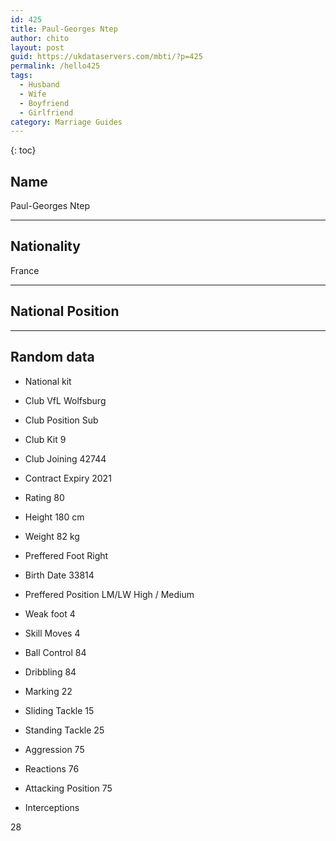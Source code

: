 ```yaml
---
id: 425
title: Paul-Georges Ntep
author: chito
layout: post
guid: https://ukdataservers.com/mbti/?p=425
permalink: /hello425
tags:
  - Husband
  - Wife
  - Boyfriend
  - Girlfriend
category: Marriage Guides
---
```



{: toc}

## Name  
Paul-Georges Ntep 

* * *

## Nationality  
France 

* * *

## National Position 

* * *

## Random data 

  * National kit 
  * Club 
VfL Wolfsburg 

  * Club Position 
Sub 

  * Club Kit 
9 

  * Club Joining 
42744 

  * Contract Expiry 
2021 

  * Rating 
80 

  * Height 
180 cm 

  * Weight 
82 kg 

  * Preffered Foot 
Right 

  * Birth Date 
33814 

  * Preffered Position 
LM/LW High / Medium 

  * Weak foot 
4 

  * Skill Moves 
4 

  * Ball Control 
84 

  * Dribbling 
84 

  * Marking 
22 

  * Sliding Tackle 
15 

  * Standing Tackle 
25 

  * Aggression 
75 

  * Reactions 
76 

  * Attacking Position 
75 

  * Interceptions 

28